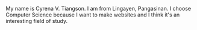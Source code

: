 My name is Cyrena V. Tiangson.
I am from Lingayen, Pangasinan.
I choose Computer Science because I want to make websites and I think it's an interesting field of study. 